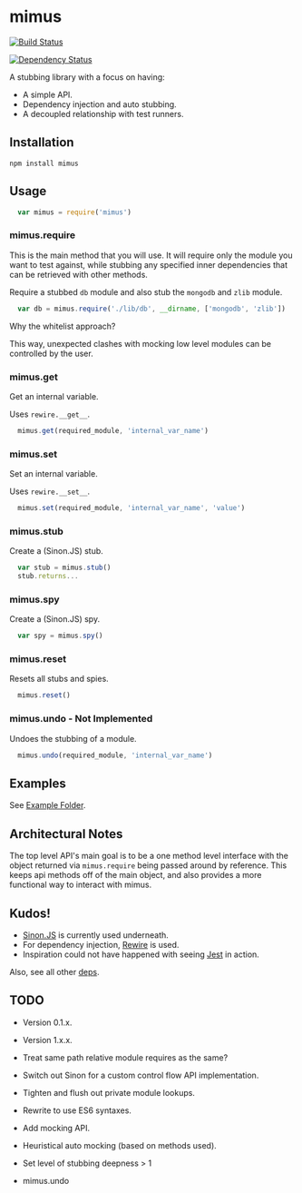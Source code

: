 mimus
=====

[![Build Status](https://drone.io/github.com/brentlintner/mimus/status.png)](https://drone.io/github.com/brentlintner/mimus/latest)

[![Dependency Status](https://david-dm.org/brentlintner/mimus.svg)](https://david-dm.org/brentlintner/mimus)

A stubbing library with a focus on having:

* A simple API.
* Dependency injection and auto stubbing.
* A decoupled relationship with test runners.

## Installation

    npm install mimus

## Usage

```javascript
  var mimus = require('mimus')
```

### mimus.require

This is the main method that you will use. It will require only the module
you want to test against, while stubbing any specified inner dependencies
that can be retrieved with other methods.

Require a stubbed `db` module and also stub the `mongodb` and `zlib` module.

```javascript
  var db = mimus.require('./lib/db', __dirname, ['mongodb', 'zlib'])
```
Why the whitelist approach?

This way, unexpected clashes with mocking low level modules can be controlled by the user.

### mimus.get

Get an internal variable.

Uses `rewire.__get__`.

```javascript
  mimus.get(required_module, 'internal_var_name')
```

### mimus.set

Set an internal variable.

Uses `rewire.__set__`.

```javascript
  mimus.set(required_module, 'internal_var_name', 'value')
```

### mimus.stub

Create a (Sinon.JS) stub.

```javascript
  var stub = mimus.stub()
  stub.returns...
```

### mimus.spy

Create a (Sinon.JS) spy.

```javascript
  var spy = mimus.spy()
```

### mimus.reset

Resets all stubs and spies.

```javascript
  mimus.reset()
```

### mimus.undo - Not Implemented

Undoes the stubbing of a module.

```javascript
  mimus.undo(required_module, 'internal_var_name')
```
## Examples

See [Example Folder](https://github.com/brentlintner/mimus/blob/master/example).

## Architectural Notes

The top level API's main goal is to be a one method level interface with the object
returned via `mimus.require` being passed around by reference. This keeps api methods off
of the main object, and also provides a more functional way to interact with mimus.

## Kudos!

* [Sinon.JS](http://sinonjs.org) is currently used underneath.
* For dependency injection, [Rewire](https://www.npmjs.org/package/rewire) is used.
* Inspiration could not have happened with seeing [Jest](http://facebook.github.io/jest/) in action.

Also, see all other [deps](https://github.com/brentlintner/mimus/blob/master/package.json).

## TODO

* Version 0.1.x.
* Version 1.x.x.

* Treat same path relative module requires as the same?
* Switch out Sinon for a custom control flow API implementation.
* Tighten and flush out private module lookups.
* Rewrite to use ES6 syntaxes.
* Add mocking API.
* Heuristical auto mocking (based on methods used).
* Set level of stubbing deepness > 1
* mimus.undo
